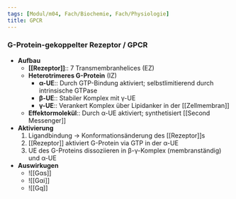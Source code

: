 ```yaml
---
tags: [Modul/m04, Fach/Biochemie, Fach/Physiologie]
title: GPCR
---
```

### G-Protein-gekoppelter Rezeptor / GPCR
- **Aufbau**
	- **[[Rezeptor]]**:: 7 Transmembranhelices (EZ)
	- **Heterotrimeres G-Protein** (IZ)
		- **α-UE**:: Durch GTP-Bindung aktiviert; selbstlimitierend durch intrinsische GTPase
		- **β-UE**:: Stabiler Komplex mit γ-UE
		- **γ-UE**:: Verankert Komplex über Lipidanker in der [[Zellmembran]]
	- **Effektormolekül**:: Durch α-UE aktiviert; synthetisiert [[Second Messenger]]
- **Aktivierung**
	1. Ligandbindung → Konformationsänderung des [[Rezeptor]]s
	2. [[Rezeptor]] aktiviert G-Protein via GTP in der α-UE
	3. UE des G-Proteins dissoziieren in β-γ-Komplex (membranständig) und α-UE
- **Auswirkugen**
	- ![[Gαs]]
	- ![[Gαi]]
	- ![[Gq]]